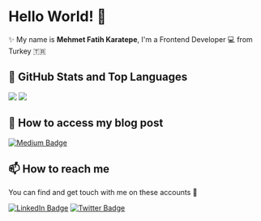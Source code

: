 # Hello World! 👋

✨ My name is **Mehmet Fatih Karatepe**, I'm a Frontend Developer 💻 from Turkey 🇹🇷 <br>


## 📌 GitHub Stats and Top Languages

<p float="center">
  <img  src="https://github-readme-stats.vercel.app/api?username=FatihKaratepe&show_icons=true&theme=dark&count_private=true&hide=contribs,issue" />
  <img  src="https://github-readme-stats.vercel.app/api/top-langs/?username=FatihKaratepe&layout=compact&theme=dark" />
</p>


## 📝 How to access my blog post

[![Medium Badge](https://img.shields.io/badge/Mehmet%20Fatih%20KARATEPE-Medium-blue?style=for-the-badge&logo=medium)](https://medium.com/@FatiKaratepe)



## 📫 How to reach me

You can find and get touch with me on these accounts 👀

[![LinkedIn Badge](https://img.shields.io/badge/Fatih%20KARATEPE-follow%20on%20linkedin-blue?style=for-the-badge&logo=linkedin)](https://www.linkedin.com/in/fatih-karatepe/)
[![Twitter Badge](https://img.shields.io/badge/Mehmet%20Fatih%20KARATEPE-follow%20on%20twitter-blue?style=for-the-badge&logo=twitter)](https://twitter.com/FatiKaratepe)

